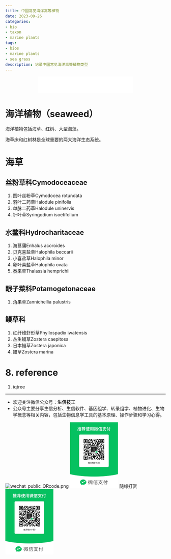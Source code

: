 ```yaml
---
title: 中国常见海洋高等植物
date: 2023-09-26
categories: 
- bio
- taxon
- marine plants
tags:
- bios
- marine plants
- sea grass
description: 记录中国常见海洋高等植物类型
---
```


<div align="middle"><iframe frameborder="no" border="0" marginwidth="0" marginheight="0" width=298 height=52 src="//music.163.com/outchain/player?type=2&id=1304261116&auto=1&height=32"></iframe></div>

# 海洋植物（seaweed）
海洋植物包括海草、红树、大型海藻。

海草床和红树林是全球重要的两大海洋生态系统。

# 海草
## 丝粉草科Cymodoceaceae
1. 圆叶丝粉草Cymodocea rotundata
2. 羽叶二药草Halodule pinifolia
3. 单脉二药草Halodule uninervis
4. 针叶草Syringodium isoetifolium

## 水鳖科Hydrocharitaceae
1. 海菖蒲Enhalus acoroides
2. 贝克喜盐草Halophila beccarii
3. 小喜盐草Halophila minor
4. 卵叶喜盐草Halophila ovata
5. 泰来草Thalassia hemprichii

## 眼子菜科Potamogetonaceae
1. 角果草Zannichellia palustris

## 鳗草科
1. 红纤维虾形草Phyllospadix iwatensis
2. 丛生鳗草Zostera caepitosa
3. 日本鳗草Zostera japonica
4. 鳗草Zostera marina



# 8. reference
1. iqtree

-------

- 欢迎关注微信公众号：**生信技工**
- 公众号主要分享生信分析、生信软件、基因组学、转录组学、植物进化、生物学概念等相关内容，包括生物信息学工具的基本原理、操作步骤和学习心得。

<img src="https://github.com/yanzhongsino/yanzhongsino.github.io/blob/hexo/source/wechat/Wechat_public_qrcode.jpg?raw=true" width=30% title="wechat_public_QRcode.png" align=center/>

<img src="https://github.com/yanzhongsino/yanzhongsino.github.io/blob/hexo/source/wechat/Wechat_code.jpg?raw=true" width=30% title="Wechat_code.png" align=center/>
随缘打赏
<img src="https://github.com/yanzhongsino/yanzhongsino.github.io/blob/hexo/source/wechat/Wechat_code.jpg?raw=true" width=30% title="Alipay_code.png" align=center/>